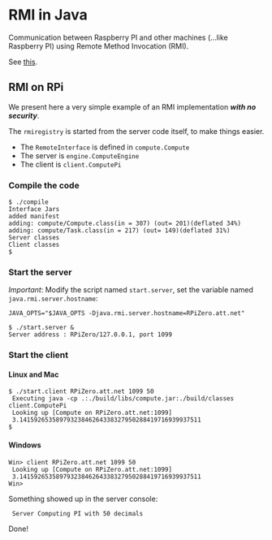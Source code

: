 # RMI in Java
Communication between Raspberry PI and other machines (...like Raspberry PI) using Remote Method Invocation (RMI).
 
See [this](https://docs.oracle.com/javase/tutorial/rmi/overview.html).

## RMI on RPi
We present here a very simple example of an RMI implementation **_with no security_**.

The `rmiregistry` is started from the server code itself, to make things easier.

- The `RemoteInterface` is defined in `compute.Compute`
- The server is `engine.ComputeEngine`
- The client is `client.ComputePi`

### Compile the code
```
$ ./compile
Interface Jars
added manifest
adding: compute/Compute.class(in = 307) (out= 201)(deflated 34%)
adding: compute/Task.class(in = 217) (out= 149)(deflated 31%)
Server classes
Client classes
$
```
 
### Start the server
_Important_: Modify the script named `start.server`, set the variable named `java.rmi.server.hostname`:
```
JAVA_OPTS="$JAVA_OPTS -Djava.rmi.server.hostname=RPiZero.att.net"
```

```
$ ./start.server &
Server address : RPiZero/127.0.0.1, port 1099

``` 
 
### Start the client 

#### Linux and Mac
```
$ ./start.client RPiZero.att.net 1099 50
 Executing java -cp .:./build/libs/compute.jar:./build/classes client.ComputePi
 Looking up [Compute on RPiZero.att.net:1099]
 3.14159265358979323846264338327950288419716939937511
$
``` 

#### Windows
```
Win> client RPiZero.att.net 1099 50
 Looking up [Compute on RPiZero.att.net:1099]
 3.14159265358979323846264338327950288419716939937511
Win>
``` 

Something showed up in the server console:
```
 Server Computing PI with 50 decimals
```

Done!
